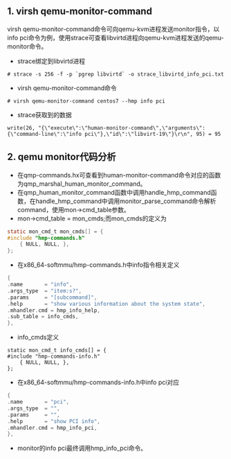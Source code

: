 ## 1. virsh qemu-monitor-command
virsh qemu-monitor-command命令可向qemu-kvm进程发送monitor指令，以info pci命令为例，使用strace可查看libvirtd进程向qemu-kvm进程发送的qemu-monitor命令。
+ strace绑定到libvirtd进程
```
# strace -s 256 -f -p `pgrep libvirtd` -o strace_libvirtd_info_pci.txt
```
+ virsh qemu-monitor-command命令
```
# virsh qemu-monitor-command centos7 --hmp info pci
```
+ strace获取到的数据
```
write(26, "{\"execute\":\"human-monitor-command\",\"arguments\":{\"command-line\":\"info pci\"},\"id\":\"libvirt-19\"}\r\n", 95) = 95
```

## 2. qemu monitor代码分析
+ 在qmp-commands.hx可查看到human-monitor-command命令对应的函数为qmp_marshal_human_monitor_command。
+ 在qmp_human_monitor_command函数中调用handle_hmp_command函数，在handle_hmp_command中调用monitor_parse_command命令解析command，使用mon->cmd_table参数。
+ mon->cmd_table = mon_cmds;而mon_cmds的定义为
```c
static mon_cmd_t mon_cmds[] = {
#include "hmp-commands.h"
    { NULL, NULL, },
};
```
+ 在x86_64-softmmu/hmp-commands.h中info指令相关定义
```c
{
.name       = "info",
.args_type  = "item:s?",
.params     = "[subcommand]",
.help       = "show various information about the system state",
.mhandler.cmd = hmp_info_help,
.sub_table = info_cmds,
},
```
+ info_cmds定义
```
static mon_cmd_t info_cmds[] = {
#include "hmp-commands-info.h"
    { NULL, NULL, },
};
```
+ 在x86_64-softmmu/hmp-commands-info.h中info pci对应
```c
{
.name       = "pci",
.args_type  = "",
.params     = "",
.help       = "show PCI info",
.mhandler.cmd = hmp_info_pci,
},
```
+ monitor的info pci最终调用hmp_info_pci命令。
